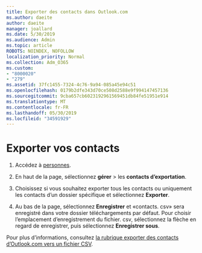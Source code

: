 ```yaml
---
title: Exporter des contacts dans Outlook.com
ms.author: daeite
author: daeite
manager: joallard
ms.date: 5/30/2019
ms.audience: Admin
ms.topic: article
ROBOTS: NOINDEX, NOFOLLOW
localization_priority: Normal
ms.collection: Adm_O365
ms.custom:
- "8000020"
- "279"
ms.assetid: 37fc1455-7324-4c76-9a94-085a45e94c51
ms.openlocfilehash: 0179b2dfe343d70ce508d2588e9f994147457136
ms.sourcegitcommit: 9cba657cb6023192961569451db84fe51951e914
ms.translationtype: MT
ms.contentlocale: fr-FR
ms.lasthandoff: 05/30/2019
ms.locfileid: "34591929"
---
```

# <a name="export-your-contacts"></a>Exporter vos contacts

1. Accédez à [personnes](https://outlook.live.com/people/).

2. En haut de la page, sélectionnez **gérer** \> les **contacts d’exportation**.

3. Choisissez si vous souhaitez exporter tous les contacts ou uniquement les contacts d’un dossier spécifique et sélectionnez **Exporter**.

4. Au bas de la page, sélectionnez **Enregistrer** et «contacts. csv» sera enregistré dans votre dossier téléchargements par défaut. Pour choisir l’emplacement d’enregistrement du fichier. csv, sélectionnez la flèche en regard de enregistrer, puis sélectionnez **Enregistrer sous**.

Pour plus d’informations, consultez [la rubrique exporter des contacts d’Outlook.com vers un fichier CSV](https://go.microsoft.com/fwlink/p/?linkid=873137).